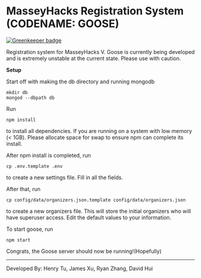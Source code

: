 # MasseyHacks Registration System (CODENAME: GOOSE)

[![Greenkeeper badge](https://badges.greenkeeper.io/MasseyHacks/MasseyHacks-V-Registration.svg)](https://greenkeeper.io/)

Registration system for MasseyHacks V. Goose is currently being developed and is extremely unstable at the current state. Please use with caution.

**Setup**

Start off with making the db directory and running mongodb

```
mkdir db
mongod --dbpath db
```

Run

```
npm install
```

to install all dependencies. If you are running on a system with low memory (< 1GB). Please allocate space for swap to ensure npm can complete its install.

After npm install is completed, run

```
cp .env.template .env
```

to create a new settings file. Fill in all the fields. 

After that, run 

```
cp config/data/organizers.json.template config/data/organizers.json
```

to create a new organizers file. This will store the initial organizers who will have superuser access. Edit the default values to your information.

To start goose, run

```
npm start
```

Congrats, the Goose server should now be running!(Hopefully)

___
Developed By: Henry Tu, James Xu, Ryan Zhang, David Hui
